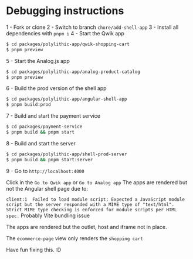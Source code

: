 # Debugging instructions

1 - Fork or clone
2 - Switch to branch `chore/add-shell-app`
3 - Install all dependencies with `pnpm i`
4 - Start the Qwik app

```bash
$ cd packages/polylithic-app/qwik-shopping-cart
$ pnpm preview
```

5 - Start the Analog.js app

```bash
$ cd packages/polylithic-app/analog-product-catalog
$ pnpm preview
```

6 - Build the prod version of the shell app

```bash
$ cd packages/polylithic-app/angular-shell-app
$ pnpm build:prod
```

7 - Build and start the payment service

```bash
$ cd packages/payment-service
$ pnpm build && pnpm start
```

8 - Build and start the server

```bash
$ cd packages/polylithic-app/shell-prod-server
$ pnpm build && pnpm start:server
```

9 - Go to `http://localhost:4000`

Click in the `Go to Qwik app` or `Go to Analog app`
The apps are rendered but not the Angular shell page due to:

`client:1  Failed to load module script: Expected a JavaScript module script but the server responded with a MIME type of "text/html". Strict MIME type checking is enforced for module scripts per HTML spec.`
Probably Vite bundling issue

The apps are rendered but the outlet, host and iframe not in place.

The `ecommerce-page` view only renders the `shopping cart`

Have fun fixing this. :D


